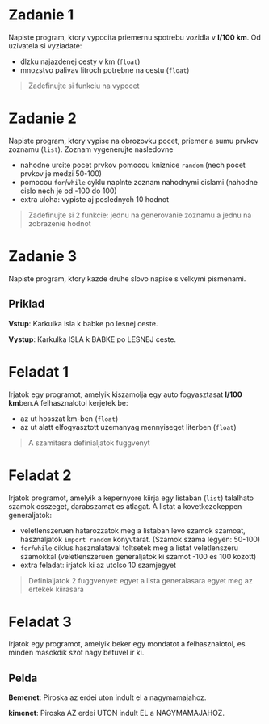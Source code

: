 # Zadanie 1
Napiste program, ktory vypocita priemernu spotrebu vozidla v **l/100 km**. Od uzivatela si vyziadate:
- dlzku najazdenej cesty v km (`float`)
- mnozstvo palivav litroch potrebne na cestu (`float`)
> Zadefinujte si funkciu na vypocet

# Zadanie 2
Napiste program, ktory vypise na obrozovku pocet, priemer a sumu prvkov zoznamu (`list`). Zoznam vygenerujte nasledovne
- nahodne urcite pocet prvkov pomocou kniznice `random` (nech pocet prvkov je medzi 50-100)
- pomocou `for`/`while` cyklu naplnte zoznam nahodnymi cislami (nahodne cislo nech je od -100 do 100)
- extra uloha: vypiste aj poslednych 10 hodnot
> Zadefinujte si 2 funkcie: jednu na generovanie zoznamu a jednu na zobrazenie hodnot

# Zadanie 3
Napiste program, ktory kazde druhe slovo napise s velkymi pismenami.
## Priklad
**Vstup**: Karkulka isla k babke po lesnej ceste.

**Vystup**: Karkulka ISLA k BABKE po LESNEJ ceste.

# Feladat 1
Irjatok egy programot, amelyik kiszamolja egy auto fogyasztasat **l/100 km**ben.A felhasznalotol kerjetek be:
- az ut hosszat km-ben (`float`)
- az ut alatt elfogyasztott uzemanyag mennyiseget literben (`float`)
> A szamitasra definialjatok fuggvenyt

# Feladat 2
Irjatok programot, amelyik a kepernyore kiirja egy listaban (`list`) talalhato szamok osszeget, darabszamat es atlagat. A listat a kovetkezokeppen generaljatok:
- veletlenszeruen hatarozzatok meg a listaban levo szamok szamoat, hasznaljatok `import random`  konyvtarat. (Szamok szama legyen: 50-100)
- `for`/`while` ciklus hasznalataval toltsetek meg a listat veletlenszeru szamokkal (veletlenszeruen generaljatok ki szamot -100 es 100 kozott)
- extra feladat: irjatok ki az utolso 10 szamjegyet
> Definialjatok 2 fuggvenyet: egyet a lista generalasara egyet meg az ertekek kiirasara

# Feladat 3
Irjatok egy programot, amelyik beker egy mondatot a felhasznalotol, es minden masokdik szot nagy betuvel ir ki.
## Pelda
**Bemenet**: Piroska az erdei uton indult el a nagymamajahoz.

**kimenet**: Piroska AZ erdei UTON indult EL a NAGYMAMAJAHOZ.

